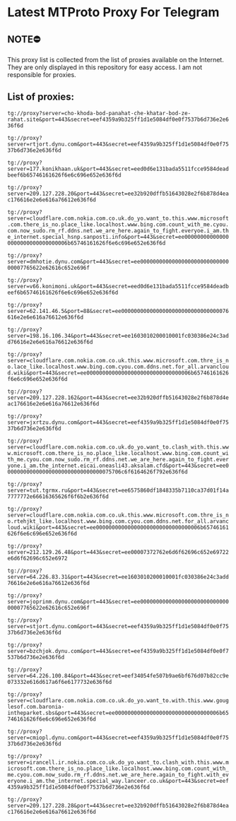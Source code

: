 # Latest MTProto Proxy For Telegram

## NOTE⛔

This proxy list is collected from the list of proxies available on the Internet. They are only displayed in this repository for easy access. I am not responsible for proxies.

## List of proxies:

`tg://proxy?server=cho-khoda-bod-panahat-che-khatar-bod-ze-rahat.site&port=443&secret=eef4359a9b325ff1d1e5084df0e0f7537b6d736e2e636f6d`

`tg://proxy?server=rtjort.dynu.com&port=443&secret=eef4359a9b325ff1d1e5084df0e0f7537b6d736e2e636f6d`

`tg://proxy?server=177.konikhaan.uk&port=443&secret=eed0d6e131bada5511fcce9584deadbeef6b65746161626f6e6c696e652e636f6d`

`tg://proxy?server=209.127.228.20&port=443&secret=ee32b920dffb51643028e2f6b878d4eac176616e2e6e616a76612e636f6d`

`tg://proxy?server=cloudflare.com.nokia.com.co.uk.do_yo.want_to.this.www.microsoft.com.there_is_no.place_like.localhost.www.bing.com.count_with_me.cyou.com.now_sudo.rm_rf.ddns.net.we_are_here.again_to_fight.everyoe.i_am.the_internet.special_hsnp.sanposti.info&port=443&secret=ee000000000000000000000000000000006b65746161626f6e6c696e652e636f6d`

`tg://proxy?server=dmhotie.dynu.com&port=443&secret=ee000000000000000000000000000000007765622e62616c652e696f`

`tg://proxy?server=v66.konimoni.uk&port=443&secret=eed0d6e131bada5511fcce9584deadbeef6b65746161626f6e6c696e652e636f6d`

`tg://proxy?server=62.141.46.5&port=88&secret=ee0000000000000000000000000000000076616e2e6e616a76612e636f6d`

`tg://proxy?server=198.16.106.34&port=443&secret=ee1603010200010001fc030386e24c3add76616e2e6e616a76612e636f6d`

`tg://proxy?server=cloudflare.com.nokia.com.co.uk.this.www.microsoft.com.thre_is_no.lace_like.localhost.www.bing.com.cyou.com.ddns.net.for_all.arvancloud.wiki&port=443&secret=ee000000000000000000000000000000006b65746161626f6e6c696e652e636f6d`

`tg://proxy?server=209.127.228.162&port=443&secret=ee32b920dffb51643028e2f6b878d4eac176616e2e6e616a76612e636f6d`

`tg://proxy?server=jxrtzu.dynu.com&port=443&secret=eef4359a9b325ff1d1e5084df0e0f7537b6d736e2e636f6d`

`tg://proxy?server=cloudflare.com.nokia.com.co.uk.do_yo.want_to.clash_with.this.www.microsoft.com.there_is_no.place_like.localhost.www.bing.com.count_with_me.cyou.com.now_sudo.rm_rf.ddns.net.we_are_here.again_to_fight.everyone.i_am.the_internet.eicai.oneasli43.aksalam.cfd&port=443&secret=ee0000000000000000000000000000000075706c6f6164626f792e636f6d`

`tg://proxy?server=tut.tgrmx.ru&port=443&secret=ee6575860df1848335b7110ca37d01f14a7777772e66616365626f6f6b2e636f6d`

`tg://proxy?server=cloudflare.com.nokia.com.co.uk.this.www.microsoft.com.thre_is_no.rtehjkt_like.localhost.www.bing.com.cyou.com.ddns.net.for_all.arvancloud.wiki&port=443&secret=ee000000000000000000000000000000006b65746161626f6e6c696e652e636f6d`

`tg://proxy?server=212.129.26.48&port=443&secret=ee00007372762e6d6f62696c652e69722e6d6f62696c652e6972`

`tg://proxy?server=64.226.83.31&port=443&secret=ee1603010200010001fc030386e24c3add76616e2e6e616a76612e636f6d`

`tg://proxy?server=joprinm.dynu.com&port=443&secret=ee000000000000000000000000000000007765622e62616c652e696f`

`tg://proxy?server=stjort.dynu.com&port=443&secret=eef4359a9b325ff1d1e5084df0e0f7537b6d736e2e636f6d`

`tg://proxy?server=bzchjok.dynu.com&port=443&secret=eef4359a9b325ff1d1e5084df0e0f7537b6d736e2e636f6d`

`tg://proxy?server=64.226.100.84&port=443&secret=eef34054fe507b9ae6bf676d07b82cc9e073332e616d617a6f6e6177732e636f6d`

`tg://proxy?server=cloudflare.com.nokia.com.co.uk.do_yo.want_to.with.this.www.gouglesof.com.baronia-intheparket.sbs&port=443&secret=ee000000000000000000000000000000006b65746161626f6e6c696e652e636f6d`

`tg://proxy?server=cmiopl.dynu.com&port=443&secret=eef4359a9b325ff1d1e5084df0e0f7537b6d736e2e636f6d`

`tg://proxy?server=irancell.ir.nokia.com.co.uk.do_yo.want_to.clash_with.this.www.microsoft.com.there_is_no.place_like.localhost.www.bing.com.count_with_me.cyou.com.now_sudo.rm_rf.ddns.net.we_are_here.again_to_fight.with_everyone.i_am.the_internet.special_way.lanceer.co.uk&port=443&secret=eef4359a9b325ff1d1e5084df0e0f7537b6d736e2e636f6d`

`tg://proxy?server=209.127.228.28&port=443&secret=ee32b920dffb51643028e2f6b878d4eac176616e2e6e616a76612e636f6d`


